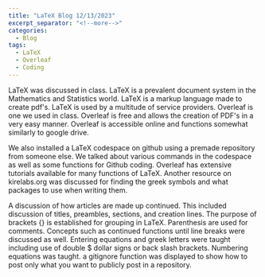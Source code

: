 ```yaml
---
title: "LaTeX Blog 12/13/2023"
excerpt_separator: "<!--more-->"
categories:
  - Blog
tags:
  - LaTeX
  - Overleaf
  - Coding
---
```



LaTeX was discussed in class. LaTeX is a prevalent document system in the Mathematics and Statistics world.   LaTeX is a markup language made to create pdf's.  LaTeX is used by a multitude of service providers.  Overleaf is  one we used in class. Overleaf is free and allows the creation of PDF's in a very easy manner.   Overleaf is accessible online and functions somewhat similarly to google drive.  
<p> We also installed a LaTeX codespace on github using a premade repository from someone else.  We talked about various commands in the codespace as well as some functions for Github coding.  Overleaf has extensive tutorials available for many functions of LaTeX.  Another resource on kirelabs.org was discussed for finding the greek symbols and what packages to use when writing them.  

<p> A discussion of how articles are made up continued.   This included discussion of titles, preambles, sections, and creation lines.   The purpose of brackets {} is established for grouping in LaTeX.  Parenthesis are used for comments.  Concepts such as continued functions until line breaks were discussed as well.  Entering equations and greek letters were taught including use of double $ dollar signs or back slash brackets.  Numbering equations was taught.  a gitignore function was displayed to show how to post only what you want to publicly post in a repository.  